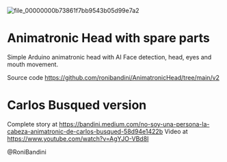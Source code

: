 ![file_00000000b73861f7bb9543b05d99e7a2](https://github.com/user-attachments/assets/9cae0e80-cc91-4fd1-9d5e-4e26dee3ecf5)

# Animatronic Head with spare parts
Simple Arduino animatronic head with AI Face detection, head, eyes and mouth movement.

Source code https://github.com/ronibandini/AnimatronicHead/tree/main/v2

# Carlos Busqued version
Complete story at https://bandini.medium.com/no-soy-una-persona-la-cabeza-animatronic-de-carlos-busqued-58d94e1422b
Video at https://www.youtube.com/watch?v=AgYJO-VBd8I

@RoniBandini
